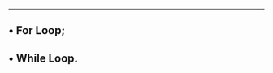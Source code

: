 --------------------------------------------------------------
• For Loop;
--------------------------------------------------------------
• While Loop.
--------------------------------------------------------------
